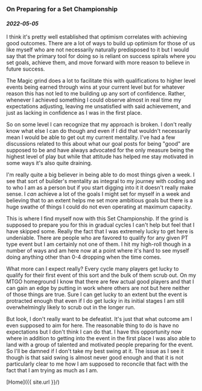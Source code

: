 ### On Preparing for a Set Championship

#### _2022-05-05_

I think it's pretty well established that optimism correlates with achieving good outcomes. There are a lot of ways to build up optimism for those of us like myself who are not necessarily naturally predisposed to it but I would say that the primary tool for doing so is reliant on success spirals where you set goals, achieve them, and move forward with more reason to believe in future success. 

The Magic grind does a lot to facilitate this with qualifications to higher level events being earned through wins at your current level but for whatever reason this has not led to me building up any sort of confidence. Rather, whenever I achieved something I could observe almost in real time my expectations adjusting, leaving me unsatisfied with said achievement, and just as lacking in confidence as I was in the first place.

So on some level I can recognize that my approach is broken. I don't really know what else I can do though and even if I did that wouldn't necessarily mean I would be able to get out my current mentality. I've had a few discussions related to this about what our goal posts for being "good" are supposed to be and have always advocated for the only measure being the highest level of play but while that attitude has helped me stay motivated in some ways it's also quite draining.

I'm really quite a big believer in being able to do most things given a week. I see that sort of builder's mentality as integral to my journey with coding and to who I am as a person but if you start digging into it it doesn't really make sense. I *can* achieve a lot of the goals I might set for myself in a week and believing that to an extent helps me set more ambitious goals but there is a huge swathe of things I could do not even operating at maximum capacity.

This is where I find myself now with this Set Championship. If the grind is supposed to prepare you for this in gradual cycles I can't help but feel that I have skipped some. Really the fact that I was extremely lucky to get here is undeniable. There are people who are favored to qualify for any given PT type event but I am certainly not one of them. I hit my high-roll though in a number of ways and am here now at a point where it's hard to see myself doing anything other than 0-4 dropping when the time comes.

What more can I expect really? Every cycle many players get lucky to qualify for their first event of this sort and the bulk of them scrub out. On my MTGO homeground I know that there are few actual good players and that I can gain an edge by putting in work where others are not but here neither of those things are true. Sure I can get lucky to an extent but the event is protracted enough that even if I do get lucky in its initial stages I am still overwhelmingly likely to scrub out in the longer run.

But look, I don't really want to be defeatist. It's just that what outcome am I even supposed to aim for here. The reasonable thing to do is have no expectations but I don't think I can do that. I have this opportunity now where in addition to getting into the event in the first place I was also able to land with a group of talented and motivated people preparing for the event. So I'll be damned if I don't take my best swing at it. The issue as I see it though is that said swing is almost never good enough and that it is not particularly clear to me how I am supposed to reconcile that fact with the fact that I am trying as much as I am.

[Home]({{ site.url }}/)